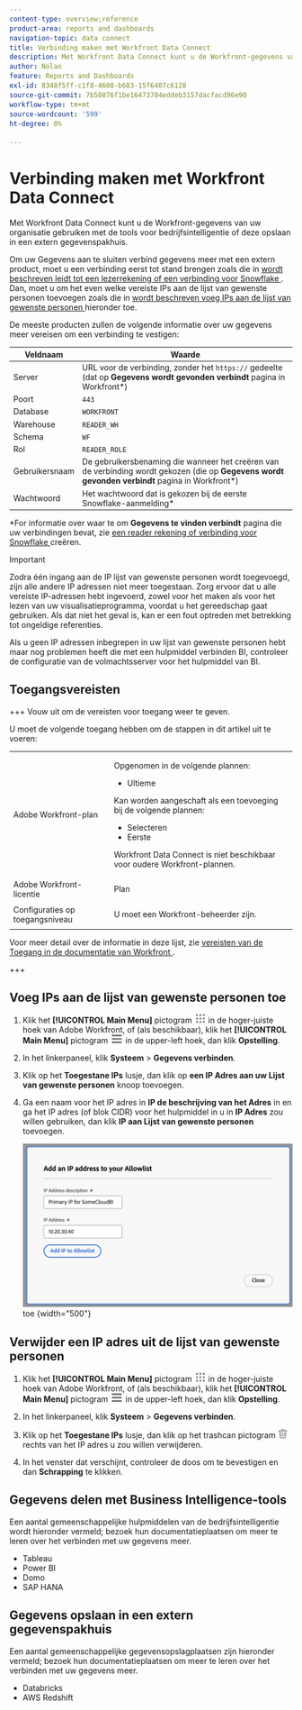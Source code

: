 ```yaml
---
content-type: overview;reference
product-area: reports and dashboards
navigation-topic: data connect
title: Verbinding maken met Workfront Data Connect
description: Met Workfront Data Connect kunt u de Workfront-gegevens van uw organisatie gebruiken met de tools voor bedrijfsintelligentie of deze opslaan in een extern gegevenspakhuis.
author: Nolan
feature: Reports and Dashboards
exl-id: 8348f5ff-c1f8-4608-b683-15f6407c6128
source-git-commit: 7b50876f1be16473704eddeb3157dacfacd96e90
workflow-type: tm+mt
source-wordcount: '599'
ht-degree: 0%

---
```


# Verbinding maken met Workfront Data Connect

Met Workfront Data Connect kunt u de Workfront-gegevens van uw organisatie gebruiken met de tools voor bedrijfsintelligentie of deze opslaan in een extern gegevenspakhuis.

Om uw Gegevens aan te sluiten verbind gegevens meer met een extern product, moet u een verbinding eerst tot stand brengen zoals die in [ wordt beschreven leidt tot een lezerrekening of een verbinding voor Snowflake ](/help/quicksilver/reports-and-dashboards/data-lake/create-a-reader-account.md). Dan, moet u om het even welke vereiste IPs aan de lijst van gewenste personen toevoegen zoals die in [ wordt beschreven voeg IPs aan de lijst van gewenste personen ](#add-ips-to-the-allowlist) hieronder toe.

De meeste producten zullen de volgende informatie over uw gegevens meer vereisen om een verbinding te vestigen:

| Veldnaam | Waarde |
|---------------|-------------|
| Server | URL voor de verbinding, zonder het `https://` gedeelte (dat op **Gegevens wordt gevonden verbindt** pagina in Workfront*) |
| Poort | `443` |
| Database | `WORKFRONT` |
| Warehouse | `READER_WH` |
| Schema | `WF` |
| Rol | `READER_ROLE` |
| Gebruikersnaam | De gebruikersbenaming die wanneer het creëren van de verbinding wordt gekozen (die op **Gegevens wordt gevonden verbindt** pagina in Workfront*) |
| Wachtwoord | Het wachtwoord dat is gekozen bij de eerste Snowflake-aanmelding* |

*For informatie over waar te om **Gegevens te vinden verbindt** pagina die uw verbindingen bevat, zie [ een reader rekening of verbinding voor Snowflake ](/help/quicksilver/reports-and-dashboards/data-lake/create-a-reader-account.md) creëren.

>[!IMPORTANT]
>
>Zodra één ingang aan de IP lijst van gewenste personen wordt toegevoegd, zijn alle andere IP adressen niet meer toegestaan. Zorg ervoor dat u alle vereiste IP-adressen hebt ingevoerd, zowel voor het maken als voor het lezen van uw visualisatieprogramma, voordat u het gereedschap gaat gebruiken. Als dat niet het geval is, kan er een fout optreden met betrekking tot ongeldige referenties.
>
>Als u geen IP adressen inbegrepen in uw lijst van gewenste personen hebt maar nog problemen heeft die met een hulpmiddel verbinden BI, controleer de configuratie van de volmachtsserver voor het hulpmiddel van BI.

## Toegangsvereisten

+++ Vouw uit om de vereisten voor toegang weer te geven.

U moet de volgende toegang hebben om de stappen in dit artikel uit te voeren:

<table style="table-layout:auto"> 
 <col> 
 <col> 
 <tbody> 
  <tr> 
   <td role="rowheader">Adobe Workfront-plan</td> 
   <td><p>Opgenomen in de volgende plannen:</p>
    <ul>
        <li>Ultieme</li> 
    </ul>    
   <p>Kan worden aangeschaft als een toevoeging bij de volgende plannen:</p> 
    <ul>
        <li>Selecteren</li> 
        <li>Eerste</li>
    </ul> 
    <p>Workfront Data Connect is niet beschikbaar voor oudere Workfront-plannen.</p> 
   </td> </td> 
  </tr> 
  <tr> 
   <td role="rowheader">Adobe Workfront-licentie</td> 
   <td>Plan</td> 
  </tr> 
  <tr> 
   <td role="rowheader">Configuraties op toegangsniveau</td> 
   <td> <p>U moet een Workfront-beheerder zijn.</p></td> 
  </tr> 
 </tbody> 
</table>

Voor meer detail over de informatie in deze lijst, zie [ vereisten van de Toegang in de documentatie van Workfront ](/help/quicksilver/administration-and-setup/add-users/access-levels-and-object-permissions/access-level-requirements-in-documentation.md).

+++

## Voeg IPs aan de lijst van gewenste personen toe

1. Klik het **[!UICONTROL Main Menu]** pictogram ![ Belangrijkste Menu ](/help/_includes/assets/main-menu-icon.png) in de hoger-juiste hoek van Adobe Workfront, of (als beschikbaar), klik het **[!UICONTROL Main Menu]** pictogram ![ Belangrijkste Menu ](/help/_includes/assets/main-menu-icon-left-nav.png) in de upper-left hoek, dan klik **Opstelling**.

1. In het linkerpaneel, klik **Systeem** > **Gegevens verbinden**.

1. Klik op het **Toegestane IPs** lusje, dan klik op **een IP Adres aan uw Lijst van gewenste personen** knoop toevoegen.

1. Ga een naam voor het IP adres in **IP de beschrijving van het Adres** in en ga het IP adres (of blok CIDR) voor het hulpmiddel in u in **IP Adres** zou willen gebruiken, dan klik **IP aan Lijst van gewenste personen** toevoegen.

   ![ voeg IP adres ](/help/quicksilver/reports-and-dashboards/data-lake/assets/add-IP-allowlist.png) toe {width="500"}

## Verwijder een IP adres uit de lijst van gewenste personen

1. Klik het **[!UICONTROL Main Menu]** pictogram ![ Belangrijkste Menu ](/help/_includes/assets/main-menu-icon.png) in de hoger-juiste hoek van Adobe Workfront, of (als beschikbaar), klik het **[!UICONTROL Main Menu]** pictogram ![ Belangrijkste Menu ](/help/_includes/assets/main-menu-icon-left-nav.png) in de upper-left hoek, dan klik **Opstelling**.

1. In het linkerpaneel, klik **Systeem** > **Gegevens verbinden**.

1. Klik op het **Toegestane IPs** lusje, dan klik op het trashcan pictogram ![ pictogram van de Schrapping ](/help/quicksilver/reports-and-dashboards/data-lake/assets/delete.png) rechts van het IP adres u zou willen verwijderen.

1. In het venster dat verschijnt, controleer de doos om te bevestigen en dan **Schrapping** te klikken.

## Gegevens delen met Business Intelligence-tools

Een aantal gemeenschappelijke hulpmiddelen van de bedrijfsintelligentie wordt hieronder vermeld; bezoek hun documentatieplaatsen om meer te leren over het verbinden met uw gegevens meer.

* Tableau
* Power BI
* Domo
* SAP HANA

## Gegevens opslaan in een extern gegevenspakhuis

Een aantal gemeenschappelijke gegevensopslagplaatsen zijn hieronder vermeld; bezoek hun documentatieplaatsen om meer te leren over het verbinden met uw gegevens meer.

* Databricks
* AWS Redshift
